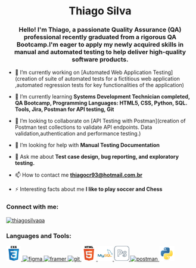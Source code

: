 <h1 align="center">Thiago Silva</h1>

<h3 align="center">Hello! I'm Thiago, a passionate Quality Assurance (QA) professional recently graduated from a rigorous QA Bootcamp.I'm eager to apply my newly acquired skills in manual and automated testing to help deliver high-quality software products.</h3>

- 🔭 I’m currently working on [Automated Web Application Testing](creation of suite of automated tests for a fictitious web application ,automated regression tests for key functionalities of the application)

- 🌱 I’m currently learning **Systems Development Technician completed, QA Bootcamp, Programming Languages: HTML5, CSS, Python, SQL. Tools, Jira, Postman for API testing, Git**

- 👯 I’m looking to collaborate on [API Testing with Postman](creation of Postman test collections to validate API endpoints. Data validation,authentication and performance testing.)

- 🤝 I’m looking for help with **Manual Testing Documentation**

- 💬 Ask me about **Test case design, bug reporting, and exploratory testing.**

- 📫 How to contact me **thiagocr93@hotmail.com.br**

- ⚡ Interesting facts about me **I like to play soccer and Chess**

<h3 align="left">Connect with me:</h3>
<p align="left">
<a href="https://www.linkedin.com/in/thiago-silva-6351b3323?utm_source=share&utm_campaign=share_via&utm_content=profile&utm_medium=ios_app" target="blank"><img align="center" src="https://raw.githubusercontent.com/rahuldkjain/github-profile-readme-generator/master/src/images/icons/Social/linked-in-alt.svg" alt="thiagosilvaqa" height="30" width="40" /></a>
</p>

<h3 align="left">Languages and Tools:</h3>
<p align="left"> <a href="https://www.w3schools.com/css/" target="_blank" rel="noreferrer"> <img src="https://raw.githubusercontent.com/devicons/devicon/master/icons/css3/css3-original-wordmark.svg" alt="css3" width="40" height="40"/> </a> <a href="https://www.figma.com/" target="_blank" rel="noreferrer"> <img src="https://www.vectorlogo.zone/logos/figma/figma-icon.svg" alt="figma" width="40" height="40"/> </a> <a href="https://www.framer.com/" target="_blank" rel="noreferrer"> <img src="https://www.vectorlogo.zone/logos/framer/framer-icon.svg" alt="framer" width="40" height="40"/> </a> <a href="https://git-scm.com/" target="_blank" rel="noreferrer"> <img src="https://www.vectorlogo.zone/logos/git-scm/git-scm-icon.svg" alt="git" width="40" height="40"/> </a> <a href="https://www.w3.org/html/" target="_blank" rel="noreferrer"> <img src="https://raw.githubusercontent.com/devicons/devicon/master/icons/html5/html5-original-wordmark.svg" alt="html5" width="40" height="40"/> </a> <a href="https://www.mysql.com/" target="_blank" rel="noreferrer"> <img src="https://raw.githubusercontent.com/devicons/devicon/master/icons/mysql/mysql-original-wordmark.svg" alt="mysql" width="40" height="40"/> </a> <a href="https://www.photoshop.com/en" target="_blank" rel="noreferrer"> <img src="https://raw.githubusercontent.com/devicons/devicon/master/icons/photoshop/photoshop-line.svg" alt="photoshop" width="40" height="40"/> </a> <a href="https://postman.com" target="_blank" rel="noreferrer"> <img src="https://www.vectorlogo.zone/logos/getpostman/getpostman-icon.svg" alt="postman" width="40" height="40"/> </a> <a href="https://www.python.org" target="_blank" rel="noreferrer"> <img src="https://raw.githubusercontent.com/devicons/devicon/master/icons/python/python-original.svg" alt="python" width="40" height="40"/> </a> </p>
